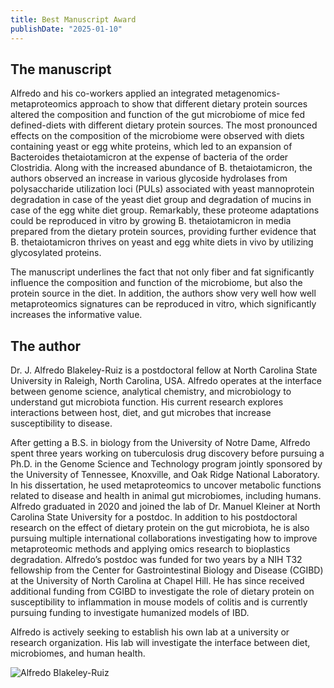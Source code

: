 ```yaml
---
title: Best Manuscript Award
publishDate: "2025-01-10"
---
```


## The manuscript
Alfredo and his co-workers applied an integrated metagenomics-metaproteomics approach to show that different dietary protein sources altered the composition and function of the gut microbiome of mice fed defined-diets with different dietary protein sources. The most pronounced effects on the composition of the microbiome were observed with diets containing yeast or egg white proteins, which led to an expansion of Bacteroides thetaiotamicron at the expense of bacteria of the order Clostridia. Along with the increased abundance of B. thetaiotamicron, the authors observed an increase in various glycoside hydrolases from polysaccharide utilization loci (PULs) associated with yeast mannoprotein degradation in case of the yeast diet group and degradation of mucins in case of the egg white diet group. Remarkably, these proteome adaptations could be reproduced in vitro by growing B. thetaiotamicron in media prepared from the dietary protein sources, providing further evidence that B. thetaiotamicron thrives on yeast and egg white diets in vivo by utilizing glycosylated proteins.

The manuscript underlines the fact that not only fiber and fat significantly influence the composition and function of the microbiome, but also the protein source in the diet. In addition, the authors show very well how well metaproteomics signatures can be reproduced in vitro, which significantly increases the informative value.

## The author
Dr. J. Alfredo Blakeley-Ruiz is a postdoctoral fellow at North Carolina State University in Raleigh, North Carolina, USA. Alfredo operates at the interface between genome science, analytical chemistry, and microbiology to understand gut microbiota function. His current research explores interactions between host, diet, and gut microbes that increase susceptibility to disease.

After getting a B.S. in biology from the University of Notre Dame, Alfredo spent three years working on tuberculosis drug discovery before pursuing a Ph.D. in the Genome Science and Technology program jointly sponsored by the University of Tennessee, Knoxville, and Oak Ridge National Laboratory. In his dissertation, he used metaproteomics to uncover metabolic functions related to disease and health in animal gut microbiomes, including humans. Alfredo graduated in 2020 and joined the lab of Dr. Manuel Kleiner at North Carolina State University for a postdoc. In addition to his postdoctoral research on the effect of dietary protein on the gut microbiota, he is also pursuing multiple international collaborations investigating how to improve metaproteomic methods and applying omics research to bioplastics degradation. Alfredo’s postdoc was funded for two years by a NIH T32 fellowship from the Center for Gastrointestinal Biology and Disease (CGIBD) at the University of North Carolina at Chapel Hill. He has since received additional funding from CGIBD to investigate the role of dietary protein on susceptibility to inflammation in mouse models of colitis and is currently pursuing funding to investigate humanized models of IBD.

Alfredo is actively seeking to establish his own lab at a university or research organization. His lab will investigate the interface between diet, microbiomes, and human health.

![Alfredo Blakeley-Ruiz](/images/best_manuscript_award_2025/blakeley.jpg)